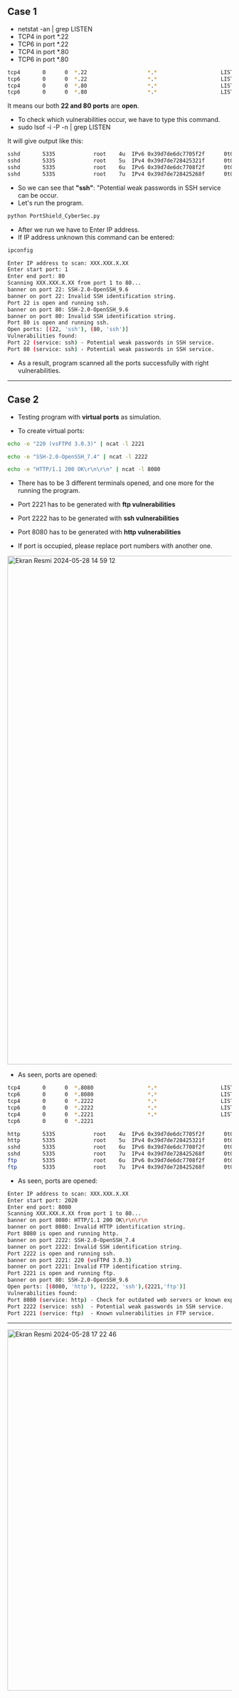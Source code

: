 ## Case 1 

- netstat -an | grep LISTEN 
- TCP4 in port *.22
- TCP6 in port *.22
- TCP4 in port *.80
- TCP6 in port *.80

```bash
tcp4       0      0  *.22                   *.*                    LISTEN     
tcp6       0      0  *.22                   *.*                    LISTEN     
tcp4       0      0  *.80                   *.*                    LISTEN     
tcp6       0      0  *.80                   *.*                    LISTEN    
```

It means our both **22 and 80 ports** are **open**. 

- To check which vulnerabilities occur, we have to type this command.
- sudo lsof -i -P -n | grep LISTEN

It will give output like this: 

```bash
sshd       5335            root    4u  IPv6 0x39d7de6dc7705f2f      0t0    TCP *:80 (LISTEN)
sshd       5335            root    5u  IPv4 0x39d7de728425321f      0t0    TCP *:80 (LISTEN)
sshd       5335            root    6u  IPv6 0x39d7de6dc7708f2f      0t0    TCP *:22 (LISTEN)
sshd       5335            root    7u  IPv4 0x39d7de728425268f      0t0    TCP *:22 (LISTEN)
```

- So we can see that **"ssh"**: "Potential weak passwords in SSH service can be occur.
- Let's run the program.

```bash
python PortShield_CyberSec.py
```

- After we run we have to Enter IP address.
- If IP address unknown this command can be entered:

```bash
ipconfig
```

```bash
Enter IP address to scan: XXX.XXX.X.XX
Enter start port: 1
Enter end port: 80
Scanning XXX.XXX.X.XX from port 1 to 80...
banner on port 22: SSH-2.0-OpenSSH_9.6
banner on port 22: Invalid SSH identification string.
Port 22 is open and running ssh.
banner on port 80: SSH-2.0-OpenSSH_9.6
banner on port 80: Invalid SSH identification string.
Port 80 is open and running ssh.
Open ports: [(22, 'ssh'), (80, 'ssh')]
Vulnerabilities found:
Port 22 (service: ssh) - Potential weak passwords in SSH service.
Port 80 (service: ssh) - Potential weak passwords in SSH service.
```

- As a result, program scanned all the ports successfully with right vulnerabilities.

--- 

## Case 2
- Testing program with **virtual ports** as simulation.

- To create virtual ports:

```bash
echo -e "220 (vsFTPd 3.0.3)" | ncat -l 2221  
```

```bash
echo -e "SSH-2.0-OpenSSH_7.4" | ncat -l 2222
```

```bash
echo -e "HTTP/1.1 200 OK\r\n\r\n" | ncat -l 8080
```

- There has to be 3 different terminals opened, and one more for the running the program.
- Port 2221 has to be generated with **ftp vulnerabilities**
- Port 2222 has to be generated with **ssh vulnerabilities**
- Port 8080 has to be generated with **http vulnerabilities**

- If port is occupied, please replace port numbers with another one.

 <img width="1141" alt="Ekran Resmi 2024-05-28 14 59 12" src="https://github.com/xkyleann/PortShield_CyberSec/assets/128597547/76a01654-e582-414f-a1fa-6ec65689663e">

- As seen, ports are opened: 
```bash
tcp4       0      0  *.8080                 *.*                    LISTEN     
tcp6       0      0  *.8080                 *.*                    LISTEN     
tcp4       0      0  *.2222                 *.*                    LISTEN     
tcp6       0      0  *.2222                 *.*                    LISTEN     
tcp4       0      0  *.2221                 *.*                    LISTEN
tcp6       0      0  *.2221  
```

```bash
http       5335            root    4u  IPv6 0x39d7de6dc7705f2f      0t0    TCP *:8080 (LISTEN)
http       5335            root    5u  IPv4 0x39d7de728425321f      0t0    TCP *:8080 (LISTEN)
sshd       5335            root    6u  IPv6 0x39d7de6dc7708f2f      0t0    TCP *:2222 (LISTEN)
sshd       5335            root    7u  IPv4 0x39d7de728425268f      0t0    TCP *:2222 (LISTEN)
ftp        5335            root    6u  IPv6 0x39d7de6dc7708f2f      0t0    TCP *:2221 (LISTEN)
ftp        5335            root    7u  IPv4 0x39d7de728425268f      0t0    TCP *:2221 (LISTEN)
```

- As seen, ports are opened: 

```bash
Enter IP address to scan: XXX.XXX.X.XX
Enter start port: 2020
Enter end port: 8080
Scanning XXX.XXX.X.XX from port 1 to 80...
banner on port 8080: HTTP/1.1 200 OK\r\n\r\n
banner on port 8080: Invalid HTTP identification string.
Port 8080 is open and running http.
banner on port 2222: SSH-2.0-OpenSSH_7.4
banner on port 2222: Invalid SSH identification string.
Port 2222 is open and running ssh.
banner on port 2221: 220 (vsFTPd 3.0.3)
banner on port 2221: Invalid FTP identification string.
Port 2221 is open and running ftp.
banner on port 80: SSH-2.0-OpenSSH_9.6
Open ports: [(8080, 'http'), (2222, 'ssh'),(2221,'ftp')]
Vulnerabilities found:
Port 8080 (service: http) - Check for outdated web servers or known exploits.
Port 2222 (service: ssh)  - Potential weak passwords in SSH service.
Port 2221 (service: ftp)  - Known vulnerabilities in FTP service.
```
---

<img width="810" alt="Ekran Resmi 2024-05-28 17 22 46" src="https://github.com/xkyleann/PortShield_CyberSec/assets/128597547/917b5203-4c7b-4f81-bd83-3c53d86023c7">



